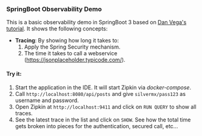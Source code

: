 ### SpringBoot Observability Demo

This is a basic observability demo in SpringBoot 3 based on [Dan Vega's tutorial](https://www.youtube.com/watch?v=exRkiVLyPpc). It shows the following concepts:

* **Tracing**: By showing how long it takes to:
    1. Apply the Spring Security mechanism.
    2. The time it takes to call a webservice (https://jsonplaceholder.typicode.com/).

#### Try it:

1. Start the application in the IDE. It will start Zipkin via _docker-compose_.
2. Call `http://localhost:8080/api/posts` and give `silvermx/pass123` as username and password.
3. Open Zipkin at `http://localhost:9411` and click on `RUN QUERY` to show all traces.
4. See the latest trace in the list and click on `SHOW`. See how the total time gets broken into pieces for the
   authentication, secured call, etc...